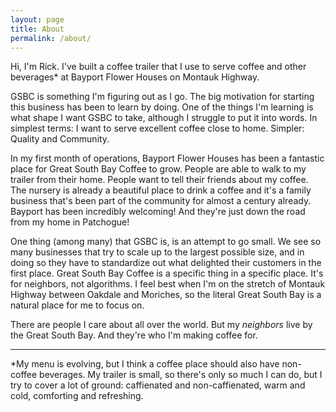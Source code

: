 ```yaml
---
layout: page
title: About
permalink: /about/
---
```


Hi, I'm Rick. I've built a coffee trailer that I use to serve coffee and other beverages* at Bayport Flower Houses on Montauk Highway. 

GSBC is something I'm figuring out as I go. The big motivation for starting this business has been to learn by doing. One of the things I'm learning is what shape I want GSBC to take, although I struggle to put it into words. In simplest terms: I want to serve excellent coffee close to home. Simpler: Quality and Community. 

In my first month of operations, Bayport Flower Houses has been a fantastic place for Great South Bay Coffee to grow. People are able to walk to my trailer from their home. People want to tell their friends about my coffee. The nursery is already a beautiful place to drink a coffee and it's a family business that's been part of the community for almost a century already. Bayport has been incredibly welcoming! And they're just down the road from my home in Patchogue!

One thing (among many) that GSBC is, is an attempt to go small. We see so many businesses that try to scale up to the largest possible size, and in doing so they have to standardize out what delighted their customers in the first place. Great South Bay Coffee is a specific thing in a specific place. It's for neighbors, not algorithms. I feel best when I'm on the stretch of Montauk Highway between Oakdale and Moriches, so the literal Great South Bay is a natural place for me to focus on. 

There are people I care about all over the world. But my *neighbors* live by the Great South Bay. And they're who I'm making coffee for.

---

*My menu is evolving, but I think a coffee place should also have non-coffee beverages. My trailer is small, so there's only so much I can do, but I try to cover a lot of ground: caffienated and non-caffienated, warm and cold, comforting and refreshing.
